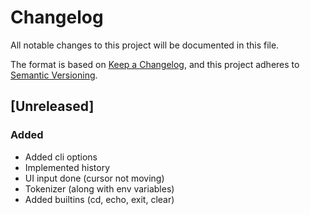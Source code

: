 # Changelog

All notable changes to this project will be documented in this file.

The format is based on [Keep a Changelog](https://keepachangelog.com/en/1.1.0/), and this project adheres to [Semantic Versioning](https://semver.org/spec/v2.0.0.html).


## [Unreleased]

### Added

- Added cli options
- Implemented history
- UI input done (cursor not moving)
- Tokenizer (along with env variables)
- Added builtins (cd, echo, exit, clear)



